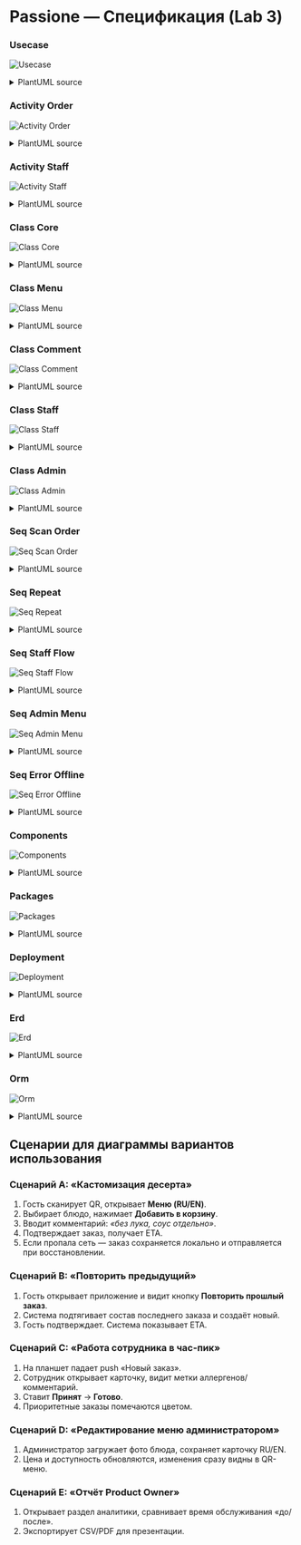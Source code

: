 # Passione — Спецификация (Lab 3)

### Usecase

![Usecase](https://www.plantuml.com/plantuml/svg/VL9DI-j05DtFhxXqfJnKgbL1H2n-BENnYbsv6PD9EvXE93D1K8IsFdWB7-h2XIjT-0TgKLgirhzmvnzv9uabTU4YoPapzvnpvqusjU6nILeXqqTI7VEOjq0tkH-TIDM0W8TQ57OEkNVKYAD4-LjH6CLmqfIckByj0fw4PZTIfYPF1PGhZ8KYC60YY6MZQS2NiV2CZ1JZdY67kjJIVRc6UaxL30y2HzHoekgtf794bJ6dvgeH2lZDjIOV0MSC8D72urh0_bRP5PRmmRPnR3luHk-kRGE15totLp3pPtzXPs-sD2LQp4ItECOdx64VXoJw3xGOsIjynZ5W7_2LlDeum24PNKmRB6K6z_PlMlFsPJ0WjrTw1WTgvbVgG7jPArtiKUKGXzzwgUG7eDAHlR3_g2orUYUYRo_nfU1gBwUrovdsZYhIaBmDsqdJkcJNAQYnDwrUoTIF-46DkIcCx7MM_UFmLZFP3SNrSEGYwLGKK4oYralidB4wpCrjk5kQeCK9McAr75KcQ9bLSxGoGQkCkO6lpwSNjmPIUM7Y2-PMALaka9j2-Uxl_WG)

<details><summary>PlantUML source</summary>

```plantuml
@startuml
skinparam shadowing false
skinparam backgroundColor white
skinparam DefaultFontSize 14

left to right direction
actor Visitor as V
actor Staff as S
actor Admin as A

rectangle Passione {
  usecase UC1 as "Просмотр меню (RU/EN)"
  usecase UC2 as "Добавить блюдо в корзину"
  usecase UC3 as "Оформить заказ\n(+ комментарии)"
  usecase UC4 as "Получать новые заказы"
  usecase UC5 as "Изменить статус заказа"
  usecase UC6 as "Управлять меню (RU/EN)"
  usecase UC7 as "Аналитика заказов"
}

V --> UC1
V --> UC2
V --> UC3
S --> UC4
S --> UC5
A --> UC6
A --> UC7

UC3 <. UC2 : include
UC2 <. UC1 : include
@enduml

```

</details>

### Activity Order

![Activity Order](https://www.plantuml.com/plantuml/svg/RP8nJy9G4CVtVefB9qXCZ8aJ7SGeZYIYRYvLMcWeBMbBI9ng6Hmm34JZfl4RGALfHU4ptFj6_j-3629ExNjtz_lTNLiD8pE8-brN2pkErpC3iqjXsspw0yThaMsweRKLkJ5lEwt0xtlD4z_r0ngqdMWxVchPPj-Dpdmlkd3kB3eur3Gbq2hypWkUyf8B4VEAKvwAH3pIUSD0x5Kal12n6Aax_kQCbs9CZQlzMjtG79jAF14Zdl5An8J7bnZpdAT7POhQbeSe3cMDgC9FOC_WIU5Hh9JWHHddN00wD92cWC_YVfs1C8nhPuAsOYGMEsW9dm2RoJ8k_Y_xlFPAElmPvuGcXt9aVOzqD21bSl1CByiMB2mMy2LuYSHRNjEnrGHlI9g3A5Knx9ivSWmb5vWRlrdgkDbZxVAOeFw0AL7hNP5uK0JPIrtkL8ql4kd_Qw_mYyJlV05aghx2oEzfLRpB7-K7)

<details><summary>PlantUML source</summary>

```plantuml
@startuml
skinparam shadowing false
skinparam backgroundColor white
skinparam DefaultFontSize 14

start
:Сканировать QR;
:Открыть меню RU/EN;
if (Выбор блюда?) then (да)
  :Добавить в корзину;
  if (Есть комментарии?) then (да)
    :Ввести комментарий\n("без лука", "острое");
  else (нет)
  endif
  :Подтвердить заказ;
  :Показать ETA ("готово через N минут");
else (нет)
  :Закрыть меню;
endif
stop
@enduml

```

</details>

### Activity Staff

![Activity Staff](https://www.plantuml.com/plantuml/svg/RL7FIiCm6B_dAJvsSWSFWgSMTA1u5do2QDirh4j6apBmD2lYOQ87xyhUe8XbjTezmvStyaiAeuSHGZxo-nioqORdffXdJC-4NF2Spq6dF59B8QUGy4p70-IMtysckIfaTA4obSCo5MQ8NyO9Bp9pfQIv4VSnd9movWDOS5teD03iS8TVTeq_W5kiiAMz3Lc07xR4rgxisfRs1V0NQ-neV1pGdD9HF-tAZLZJsVJqbYx-Q7aHLWx09cGYWIFSEBfz9eHIpyTWqbZIzJTMOmP0TbvRawut6_c0XZJUtY6ZaCKo4Wc5Rxm_5RCFS7os9tVspTESdUjLE_--MuSL5IJ14x5UmqCUxnHM-ZVjo4CRjM0J2dI_yWy)

<details><summary>PlantUML source</summary>

```plantuml
@startuml
skinparam shadowing false
skinparam backgroundColor white
skinparam DefaultFontSize 14

start
:Push: новый заказ;
:Открыть ленту заказов;
:Проверить комментарии;
if (Срочный?) then (да)
  :Пометить "Приоритет";
endif
:Статус -> "Принят";
:Передать на кухню;
:Статус -> "Готово";
stop
@enduml

```

</details>

### Class Core

![Class Core](https://www.plantuml.com/plantuml/svg/JL51JiCm4Bpx5QiSGQsen2b2LICdG4JK8D8YSJIncrfrR6GxgW3b02_Y0EB66z8VOIS5vJQpipEpbXV64csRMY2pu_A9Q5A3sHAgzbnMi272i97oICfTfLKZALP2QTXlkHthCTkGHjXB9Mt1NnZCpX4g1J46xhdXrZbU4S2fOSPm9LCQmdgTnduaYAn2AAnsjPuhJPc-viPvdaF87BZ8_MYEscDYJuSyFWegDIEMqSY643kmuZNhAosnZGa7Lz6JVblLDPFslxb5J3RrUAjlm7T9j4fyVeHnSZj0dEStwVBA8QV63tuIBN6IPKvjqT-3Wra0ama4PzFfIN0yEeJ3M_VJVNUVtKVtTNY7ELemIVql_08)

<details><summary>PlantUML source</summary>

```plantuml
@startuml
skinparam shadowing false
skinparam backgroundColor white
skinparam DefaultFontSize 14

class Visitor {
  +sessionId: UUID
  +lang: String
  +orderHistory: List<Order>
}
class Order {
  +id: UUID
  +createdAt: DateTime
  +status: OrderStatus
  +comment: String
}
enum OrderStatus {
  CREATED
  ACCEPTED
  COOKING
  READY
  CANCELLED
}
Visitor "1" -- "0..*" Order : создает >
@enduml

```

</details>

### Class Menu

![Class Menu](https://www.plantuml.com/plantuml/svg/PP31IiD048Rl-nH3ZfKM2ptbL30A7hnOyW2JPDiCdUoMtLaB5YzUlFLPYk15NsBpHcwgbA2tuVl_cVzdbbxGIUXO-IsP7JhimBVOs3sP3QoHlHuf5TRRZRF1D3UMhODzIpBM2xt6m79dZQpeMSDyeLJDw3qyQ1FWe02kgCcXBE-BOHOIreyXXvMub7T1j-Q2NduF5EJR_mSCTd_s1p9QJsJdgDPvwbPJXtmchHLREXwxy0c9iUBahApbb7kkdCqpc4oda5tFPfFifqKEyJr-ng_-sB_5K_peNzLIcsPuuZS)

<details><summary>PlantUML source</summary>

```plantuml
@startuml
skinparam shadowing false
skinparam backgroundColor white
skinparam DefaultFontSize 14

class Menu {
  +id: UUID
  +titleRu: String
  +titleEn: String
}
class Dish {
  +id: UUID
  +nameRu: String
  +nameEn: String
  +price: Decimal
  +photoUrl: String
  +available: bool
}
Menu "1" *-- "0..*" Dish : включает
@enduml

```

</details>

### Class Comment

![Class Comment](https://www.plantuml.com/plantuml/svg/JOyx2y9048Jx-nLBMZ4OiB8on6WJ7tXQMCcPsyJWFUHkWo_yxvv18TqtEpixxDIJSDHgnVobCLVXX0P_5jBU6bD39PJ7ddCIvQLsjZKoiyewk9qRwliph4IhQ6uDyUQ9a8mPAvNm7ZAhDHg25mCO4Dvf0fnSwEZquugJ_yek2FPcQ5hT7tN9rNgxJ8i0QL7asyKX4D-aooFVyqsUxK9ixIGwY988x708qIYE0_xEi2aQ-Ntr0m)

<details><summary>PlantUML source</summary>

```plantuml
@startuml
skinparam shadowing false
skinparam backgroundColor white
skinparam DefaultFontSize 14

class Comment {
  +text: String
  +type: CommentType
}
enum CommentType {
  NORMAL
  ALLERGY
  SPAM_SUSPECT
}
Order "1" o-- "0..1" Comment
@enduml

```

</details>

### Class Staff

![Class Staff](https://www.plantuml.com/plantuml/svg/JO_1Qi9048Rl-nH3ZehIG4yvYAMna5DAOkfvwcvqoMPNTZS450-c3z1NgOMUIliCkszar8DUXe_vvlzXfiQYjaqjYAcutA366imQgMgvN469mh0xyuxBQgLL8-cp4af3k-RstiUin4RO5oLjphSCmaT2bWADWTnYMSAE00mvZQ0ealZCMWaMNMNM8zaJ9flwjhWa5a_9V9Rra1Uli-mjoTEiFxms1c40en443-Fn881KKwOX0lVlZkwldz_krt-w7z-1F_ZEVVdEV_W3JCYKINh--WG)

<details><summary>PlantUML source</summary>

```plantuml
@startuml
skinparam shadowing false
skinparam backgroundColor white
skinparam DefaultFontSize 14

class Staff {
  +id: UUID
  +role: StaffRole
}
enum StaffRole {
  WAITER
  SUPERVISOR
}
Staff "1" -- "0..*" Order : обновляет статус >
@enduml

```

</details>

### Class Admin

![Class Admin](https://www.plantuml.com/plantuml/svg/JP11IWD154JtSufFja8Wu6eM4d4GNGI4CGVuJlzCFkdf3h-x4rG4ZGVmAeCW28fUeVj6pYGHPbTGhwgWfiwZ-D3epAtOh56m0RT4PRTiQbYWTZHmxh1QrMA3KHTMMu7jaltGBsY1GVjBQtp93mIJqoohD3e7vwfX0uyPm0ch7ERpwwBNr23h74eltLpsz0yRrFUUAtS8uAOkIJPSqIqtb4CH13rRqtjM58cx8RcoGNAOuRfhEOoD9YCOZyy6RJd4t_GSVz9B_8vjsdNwCxx7DdwatJ7K1sPaGiUcrptTTiHNUjipKpAg_-eF)

<details><summary>PlantUML source</summary>

```plantuml
@startuml
skinparam shadowing false
skinparam backgroundColor white
skinparam DefaultFontSize 14

class Admin {
  +id: UUID
  +email: String
}
class Analytics {
  +avgServiceTime: Duration
  +ordersPerHour: Map
}
Admin "1" ..> Analytics : просматривает
Admin ..> Menu : управляет
@enduml

```

</details>

### Seq Scan Order

![Seq Scan Order](https://www.plantuml.com/plantuml/svg/LP7FJi904CRl-nGJJXf3HEF90m4KZPB8tvJpGXVOKBPDkms99wX732UlwYiWqV17v1bctyXfGs8zR3OxtpVVRp9R23JtTJXoM32KokC-7q4muBOxbgeFFUu48gLqU7VOzzrGsLUku_em7aYTrgz5ZuUEld6LRif70MSNZF6k9gSb0ndVF02BaLdBhlIuqf2fDw0jEaNFoyHY-xzO8g1GDXHhTubS-YzNfEuEX88MxpX29uuAOnPayz26Iy0t4-7MJCpCHEOPweqixl0BVyoSjMDFYJotvHQSZeGAuSZXgd_CIf0zj2VL-sRr8PNuWdlym0KkSPraqkFRpF4Jzt02k2LrTs14k30JNEFcZrMhDWdc-hRmWvYJXmfLlJ0OKF8hzIxD33U0Am9iwQnImvpdSb2j4AJSAiQ9LBRYWTwfBV4IBXx8J1DoP9xCb1LeT_7V_W8)

<details><summary>PlantUML source</summary>

```plantuml
@startuml
skinparam shadowing false
skinparam backgroundColor white
skinparam DefaultFontSize 14

actor Visitor as V
participant "QR WebApp" as W
participant "Backend API" as B
participant "Kitchen Tablet" as K

V -> W : Открыть QR-меню
W -> B : GET /menu (lang)
B --> W : menu JSON
V -> W : Добавить блюдо + комментарий
W -> B : POST /orders
B -> K : push: Новый заказ
B --> W : 200 OK + ETA
W --> V : Показать статус
@enduml

```

</details>

### Seq Repeat

![Seq Repeat](https://www.plantuml.com/plantuml/svg/LT31IWCn40RWUvvYRjL3QHLF7gIBMqKyRA65FKztqpPqcon9bb9FfLTz1ds58jHAnVeAapSogMBNGo3vv-TZICTOrBQQ5SnCXInHumpC17Cr5t8C8omChqs6c4t7MbKolrQ5qZ2V25kVnto4LM5lbBHzyS3Xx88npAnlnZDXzGBGGCnyrufCb2Wjf7mOmlHV6FNkGXWn5aFp2bAu17fsAzgvfNjqA_S4zEMMz4uVjAStsj2dlszO6igHBzzs1z1IEkVQj0eqbaNG_7N2CmcJ8zsW5y-yUdyVq1z_IslQ-RDj7DbUqlzpuIHJvUAq9f-tsv3SXxOFuh1oO0y6hGzeTn2n3fTv-Erl)

<details><summary>PlantUML source</summary>

```plantuml
@startuml
skinparam shadowing false
skinparam backgroundColor white
skinparam DefaultFontSize 14

actor Dmitry as D
participant Web as W
participant API as A

D -> W : Открыть приложение
W -> A : GET /orders/last
A --> W : lastOrder
D -> W : 'Повторить заказ'
W -> A : POST /orders (copy)
A --> W : 200 OK
W --> D : Показать ETA
@enduml

```

</details>

### Seq Staff Flow

![Seq Staff Flow](https://www.plantuml.com/plantuml/svg/ZP2nJiCm48PtFyMz0AcGc2A1QYL1i4Ka2-CrSHghhXtPZYeneQxb5U0P40mL7V8CvpV26P2AM1Xk-VxlxgH_wJnQFsuLSnkf1xIu1TTZQtPIhw53vSHPii9cixPcr6rcbB6mwwK_ptFHuQZyhT6-aay2BgyOmyP7i_BOTO0EAXPLBniveFPGuqe9F_Fw5-Vb_GmvOnmkRg2658RHzIdGAqtq4Gxq1NIaTph5ERBgHwAtiATJU0w7i0ylVnGUbPBNsHqiZ6s5TOjKjX0hyAExvbbMb7MHioH9W3vfYgVYBveWWd_iFnGyVsHBeTkvpcy)

<details><summary>PlantUML source</summary>

```plantuml
@startuml
skinparam shadowing false
skinparam backgroundColor white
skinparam DefaultFontSize 14

actor Staff as S
participant Tablet as T
participant API as A

A -> T : push: Новый заказ
S -> T : Открыть заказ
S -> A : PATCH /orders/:id status=ACCEPTED
... готово ...
S -> A : PATCH /orders/:id status=READY
@enduml

```

</details>

### Seq Admin Menu

![Seq Admin Menu](https://www.plantuml.com/plantuml/svg/LP31IWCn48RlUOevAbAqrfC7wL8HUhAGxWECctGtD9kKP9Q2n-9HFFaWAXu4OPyXUIDdBKfx6kR_lfc1cKR2G5rhHLmRjy60BSG6bTyQLyCARTG7v06hTHryvzJCMnzWsnWwvBTwXPsbE-z8caSDuoiXi28s2zKQ1nYX4AoIgSm67UtZSZw0SdvC5hyfbwDOyZAizO3aH8W2HZSy2TUGNbEVtjDR-aXVUPUVWPll_98-KozOO4rEM5kKIyXFgS-x_tounE1UBk5ScTZe22Uj9eGpw88z5GCV_Psvl1Z3B6WahSHKEpLyxWS)

<details><summary>PlantUML source</summary>

```plantuml
@startuml
skinparam shadowing false
skinparam backgroundColor white
skinparam DefaultFontSize 14

actor Admin as A
participant AdminUI as UI
participant API as API
participant Storage as S3

A -> UI : Добавить блюдо
UI -> S3 : PUT фото
UI -> API : POST /dishes (meta + url)
API --> UI : 201 Created
@enduml

```

</details>

### Seq Error Offline

![Seq Error Offline](https://www.plantuml.com/plantuml/svg/RP7FQi904CRl-nHpinwqjlJKWnZw1qeF2egvzBAQLHVZhYHhBJrfIc--G-aRfA8ebSPNc7sZpWOBjfGGTlFDx_jcTbEB3O_CP1IoU2ZLc4Ty1F601tegLHzwF8p5KQN3kyD-f2SgkDAXZc0waEQuVYrwV1AQMwrCKpuBEBjWZ7SDaMqPIxVo6DgCO2ExSioL0LzqdEZ_4ht6dHCznjfGge8Fbu1lcE7A9hZ4jPtX2hSsiGl03QRuIU-6-L1w0e_GHhtPWbCT1IAAuGI_o920dRi5jqMcj16W7qK4FiM-OsPVAJ0bxcyau8wQkktEBgYUFQXyZBo8QKuNyCE-q3Yk1qKbkC_3bcHTEqk1bSlbGtSNlYHeJa-ITypeUqjeIie2Y7IdgFvtYhrZoPNPMP5vK3fSotcb0lLxvoAX_NDFnmFUj3nM4ofm__WR)

<details><summary>PlantUML source</summary>

```plantuml
@startuml
skinparam shadowing false
skinparam backgroundColor white
skinparam DefaultFontSize 14

actor Visitor as V
participant Web as W
participant API as A

V -> W : Подтвердить заказ
W -x A : POST /orders (нет сети)
note over W: Сохранить заказ локально\nПоказать 'будет отправлено'
... сеть восстановилась ...
W -> A : POST /orders (повтор)
A --> W : 200 OK
W --> V : Показать ETA
@enduml

```

</details>

### Components

![Components](https://www.plantuml.com/plantuml/svg/PPB1JkCm48RlVefHJwcqLGJTqnuGXO3eQXULkbBFqyHf8XAxnBQgSa9mW0CW7W09xHli0IG4TFSLd3TYaaXLKM_s_t_Z-SVshZPO69jdJ9-cSeO5vg0JZDGybLE8CTDYpPbWU3ejb9NHlifK0VCaDUj-86AqcJbKql3qNC3MTyP2bS-K5D90Qp3kWNSo1FVeNjool6-t03MGkWwvF-vVULbUb5VksItTgti3ppsvT_UNIcxSItdPb8rwUr_A7WZ_87pPSVyhbbgybxSrsWj-zu_NuTwW3zuXQaCB_rXeyvCtXzAUHMXmWbfGNgNDj13yv5Tj1byQ3aMKQehsLjwLDpvblgPi5zJrsRqsXmqFWZvdOQPi12rkL85J0Hxl-iFj1k1TTcQ5hJfPdVXZNgjZpbXrKvtEJfK7Vi3HQ3JWuEL2MbyLaIXqcz7ucqHZ-lIcnX9Jpxr9KUv4w6-04hE5ISEA9B_YWZt2QDwLKCz0MeXX8loPdMWxMPcyIqvEzu0hQLp1KfaqNW35Y6EsAsHK_QzF)

<details><summary>PlantUML source</summary>

```plantuml
@startuml
skinparam shadowing false
skinparam backgroundColor white
skinparam DefaultFontSize 14

component "PWA (QR Меню)" as PWA
component "Сотрудник (Планшет)" as TAB
component "Админ-панель" as ADMIN
component "API (FastAPI/NestJS)" as API
database "PostgreSQL" as DB
component "Redis (кэш/очереди)" as REDIS
cloud "Storage (S3/R2)" as S3
queue "Push/WS" as WS

PWA --> API : HTTPS (menu/orders)
TAB --> API : HTTPS (orders/status)
ADMIN --> API : HTTPS (dishes, analytics)
API --> DB : SQL
API --> REDIS : cache/pubsub
API --> S3 : media
API --> WS : notify staff
@enduml

```

</details>

### Packages

![Packages](https://www.plantuml.com/plantuml/svg/LP312i8m38RlVOhW0mY2PzdS42OUfaCyo0xHrgtOjQFD62Y-kzlOj3ib-VFb_qi3HsYfgHHpJwbhj5Y1Av6RLke27gYSy3Otl3yBQnhD8wECXRQKvEzZyS16qSveokHBm6hDMDtTO25W4IafD2tWpG2kwINC-nhoIkfpahFF7znsZT1y9CCq6SYzkRaP5YFXv6OS5LPanyE0dWINRkWoChQ3-xiX4fRBpMZvYvvfwJJxbfuyMdlABoBetjn_v1S)

<details><summary>PlantUML source</summary>

```plantuml
@startuml
skinparam shadowing false
skinparam backgroundColor white
skinparam DefaultFontSize 14

package "Client" {
  [PWA]
  [AdminUI]
}
package "Backend" {
  [API]
  [Jobs]
}
package "Data" {
  [PostgreSQL]
  [Redis]
  [Storage]
}
[PWA] ..> [API]
[AdminUI] ..> [API]
[API] ..> [PostgreSQL]
[API] ..> [Redis]
[API] ..> [Storage]
@enduml

```

</details>

### Deployment

![Deployment](https://www.plantuml.com/plantuml/svg/PP51IyGm58Jl-HMFtXSHFNcGtKqH1S582fvVsxTjt3GfIReBYl_Tf85Gz3QPRtWpaBqFwC8oQURFoipeS08_Oc-loWnmGkrfGrhipeEpY-cvrTR1TLHXosiwuQB3apL1gY-2stl6ZEq9AguLcH035zMHh-2R0MGYfpXW7gsX2j23IAh01bjDOGLP5Y9uZdFsKohiqcyl7-OP9BaBkJKQdmNLnosfZxwGj_QJkW0oM8T3dXIjMCBMPR3RFQPBy03FJICaoxF-sZSVaWd-Bvnqyc9XzEJxQt5YHtBku21Us9vCdxxa5m)

<details><summary>PlantUML source</summary>

```plantuml
@startuml
skinparam shadowing false
skinparam backgroundColor white
skinparam DefaultFontSize 14

node "Client Devices" {
  node "Smartphone" as Phone
  node "Tablet" as Tablet
  node "PC" as PC
}
node "Cloud" {
  node "App Server" as App
  node "DB Server" as DBs
  node "Object Storage" as Obj
}

Phone --> App : HTTPS
Tablet --> App : HTTPS/WS
PC --> App : HTTPS
App --> DBs : SQL
App --> Obj : S3 API
@enduml

```

</details>

### Erd

![Erd](https://www.plantuml.com/plantuml/svg/RP9HJy8m58NVzojkzgJ44J4-xGbbc3GHPXmGtfRBMbX3rsBRIHJyxtQRkX7tqgJVxJtdt9kEZKLjoq9uPi_b0JKMO7AawiZb3hOe3EjKDfZjTrgLaawKK1gEERVTUiIsM0hxfAHD-2U3qRtdCMcv_G1_nGstIYVC6Awa3sXWbS390nYOXgMSGWZB9OaS309t27GXGbXCrmllgvMAkCbhWQZfx_P9B5Ygoz-k7y1a2mwQPynTvylPz9LChaQtDtVN5S-LLMcfHViKtv4Bt8Zg-MCSFtT3n9eoNQU8_wV8D4FBQ8gs4YEpQR9ucBsuWbktBKthq3Twfeh2kVGCNdiIouh6bpJ6gg8N2WFgDdH1tbnx26HUoxczdyz1e4ukUWZ-Q3WS-5xynqWBepuuPf9MF-OR)

<details><summary>PlantUML source</summary>

```plantuml
@startuml
skinparam shadowing false
skinparam backgroundColor white
skinparam DefaultFontSize 14

entity "VisitorSession" as VS {
  *session_id : UUID
  --
  lang : TEXT
}

entity "Dish" as D {
  *id : UUID
  name_ru : TEXT
  name_en : TEXT
  price : NUMERIC(10,2)
  photo_url : TEXT
  available : BOOL
}

entity "Order" as O {
  *id : UUID
  created_at : TIMESTAMP
  status : TEXT
  session_id : UUID
  comment : TEXT
}

entity "OrderItem" as OI {
  *order_id : UUID
  *dish_id : UUID
  qty : INT
}

VS ||--o{ O : "1..*"
O ||--o{ OI : "1..*"
D ||--o{ OI : "1..*"
@enduml

```

</details>

### Orm

![Orm](https://www.plantuml.com/plantuml/svg/NL5DQyCm3BtxLuWU1oqKTWgZTAmR10Q3PTtTYzL4r1-ThL2siVy-EIb9relHUvAUzEHjOXsvSrQb8_cJZjf1QhK9P_8D7BHDECjywFhOnD1vyn1iY71kYUVv7HvqP_afUAxe6s5zgrHjTKhm4Wr6-540P0hOxykTX7L4pMZkkO2T16_aK5ZPYBjK32rL3pABAL7m1RnJ8Wwn6d0MP7HI_ao9x_gUKeXDbW_EeHVnYgEuKR_pNN9Hlq_8w39DeA7KoZho2lZahmB8yzYQ-MiNNZjyxSOf0_7ePyGfKeqYYZKvRKUn_qvwsOlBSbAtsZSp1yCTbyiDBDQhrSrYCgCcMpdTEvYghwwsHM_of_y1)

<details><summary>PlantUML source</summary>

```plantuml
@startuml
skinparam shadowing false
skinparam backgroundColor white
skinparam DefaultFontSize 14

class Order {
  id: UUID
  createdAt: DateTime
  status: OrderStatus
  session: VisitorSession
  items: List<OrderItem>
  comment: String
}
class OrderItem {
  order: Order
  dish: Dish
  qty: int
}
class Dish {
  id: UUID
  nameRu: String
  nameEn: String
  price: Decimal
}
class VisitorSession {
  sessionId: UUID
  lang: String
}
Order --> "1..*" OrderItem
OrderItem --> Dish
Order --> VisitorSession
@enduml

```

</details>



## Сценарии для диаграммы вариантов использования

### Сценарий A: «Кастомизация десерта»
1) Гость сканирует QR, открывает **Меню (RU/EN)**.  
2) Выбирает блюдо, нажимает **Добавить в корзину**.  
3) Вводит комментарий: _«без лука, соус отдельно»_.  
4) Подтверждает заказ, получает ETA.  
5) Если пропала сеть — заказ сохраняется локально и отправляется при восстановлении.

### Сценарий B: «Повторить предыдущий»
1) Гость открывает приложение и видит кнопку **Повторить прошлый заказ**.  
2) Система подтягивает состав последнего заказа и создаёт новый.  
3) Гость подтверждает. Система показывает ETA.

### Сценарий C: «Работа сотрудника в час-пик»
1) На планшет падает push «Новый заказ».  
2) Сотрудник открывает карточку, видит метки аллергенов/комментарий.  
3) Ставит **Принят** → **Готово**.  
4) Приоритетные заказы помечаются цветом.

### Сценарий D: «Редактирование меню администратором»
1) Администратор загружает фото блюда, сохраняет карточку RU/EN.  
2) Цена и доступность обновляются, изменения сразу видны в QR-меню.

### Сценарий E: «Отчёт Product Owner»
1) Открывает раздел аналитики, сравнивает время обслуживания «до/после».  
2) Экспортирует CSV/PDF для презентации.
